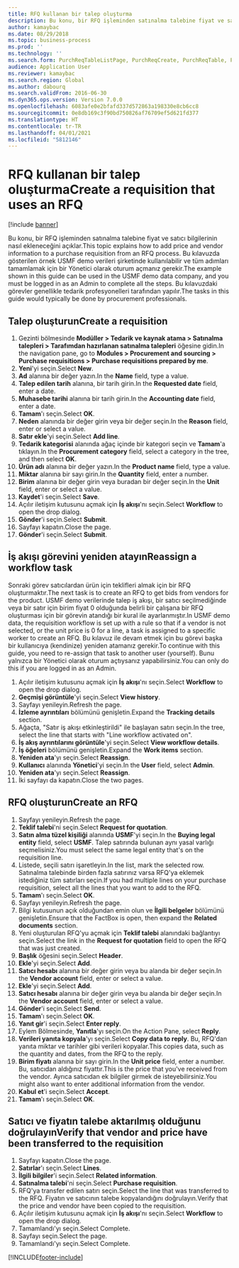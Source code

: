 ```yaml
---
title: RFQ kullanan bir talep oluşturma
description: Bu konu, bir RFQ işleminden satınalma talebine fiyat ve satıcı bilgilerinin nasıl ekleneceğini açıklar.
author: kamaybac
ms.date: 08/29/2018
ms.topic: business-process
ms.prod: ''
ms.technology: ''
ms.search.form: PurchReqTableListPage, PurchReqCreate, PurchReqTable, PurchReqLineRelatedDocuments, EcoResCategorySingleLookup, PurchReqWorkflowDropDialog, WorkflowSubmitDialog, WorkflowStatus, WorkflowWorkItemActionDialog, WorkflowUserListLookup, PurchReqCopyRFQ, SysDataAreaSelectLookup, PurchRFQCaseTable, PurchRFQEditLines, PurchRFQReplyTable, UnitOfMeasureLookup
audience: Application User
ms.reviewer: kamaybac
ms.search.region: Global
ms.author: dabourq
ms.search.validFrom: 2016-06-30
ms.dyn365.ops.version: Version 7.0.0
ms.openlocfilehash: 6083afe0e2bfafd337d572863a198330e8cb6cc8
ms.sourcegitcommit: 0e8db169c3f90bd750826af76709ef5d621fd377
ms.translationtype: HT
ms.contentlocale: tr-TR
ms.lasthandoff: 04/01/2021
ms.locfileid: "5812146"
---
```

# <a name="create-a-requisition-that-uses-an-rfq"></a><span data-ttu-id="a8d49-103">RFQ kullanan bir talep oluşturma</span><span class="sxs-lookup"><span data-stu-id="a8d49-103">Create a requisition that uses an RFQ</span></span>

[!include [banner](../../includes/banner.md)]

<span data-ttu-id="a8d49-104">Bu konu, bir RFQ işleminden satınalma talebine fiyat ve satıcı bilgilerinin nasıl ekleneceğini açıklar.</span><span class="sxs-lookup"><span data-stu-id="a8d49-104">This topic explains how to add price and vendor information to a purchase requisition from an RFQ process.</span></span> <span data-ttu-id="a8d49-105">Bu kılavuzda gösterilen örnek USMF demo verileri şirketinde kullanılabilir ve tüm adımları tamamlamak için bir Yönetici olarak oturum açmanız gerekir.</span><span class="sxs-lookup"><span data-stu-id="a8d49-105">The example shown in this guide can be used in the USMF demo data company, and you must be logged in as an Admin to complete all the steps.</span></span> <span data-ttu-id="a8d49-106">Bu kılavuzdaki görevler genellikle tedarik profesyonelleri tarafından yapılır.</span><span class="sxs-lookup"><span data-stu-id="a8d49-106">The tasks in this guide would typically be done by procurement professionals.</span></span>


## <a name="create-a-requisition"></a><span data-ttu-id="a8d49-107">Talep oluşturun</span><span class="sxs-lookup"><span data-stu-id="a8d49-107">Create a requisition</span></span>
1. <span data-ttu-id="a8d49-108">Gezinti bölmesinde **Modüller > Tedarik ve kaynak atama > Satınalma talepleri > Tarafımdan hazırlanan satınalma talepleri** öğesine gidin.</span><span class="sxs-lookup"><span data-stu-id="a8d49-108">In the navigation pane, go to **Modules > Procurement and sourcing > Purchase requisitions > Purchase requisitions prepared by me**.</span></span>
2. <span data-ttu-id="a8d49-109">**Yeni**'yi seçin.</span><span class="sxs-lookup"><span data-stu-id="a8d49-109">Select **New**.</span></span>
3. <span data-ttu-id="a8d49-110">**Ad** alanına bir değer yazın.</span><span class="sxs-lookup"><span data-stu-id="a8d49-110">In the **Name** field, type a value.</span></span>
4. <span data-ttu-id="a8d49-111">**Talep edilen tarih** alanına, bir tarih girin.</span><span class="sxs-lookup"><span data-stu-id="a8d49-111">In the **Requested date** field, enter a date.</span></span>
5. <span data-ttu-id="a8d49-112">**Muhasebe tarihi** alanına bir tarih girin.</span><span class="sxs-lookup"><span data-stu-id="a8d49-112">In the **Accounting date** field, enter a date.</span></span>
6. <span data-ttu-id="a8d49-113">**Tamam**'ı seçin.</span><span class="sxs-lookup"><span data-stu-id="a8d49-113">Select **OK**.</span></span>
7. <span data-ttu-id="a8d49-114">**Neden** alanında bir değer girin veya bir değer seçin.</span><span class="sxs-lookup"><span data-stu-id="a8d49-114">In the **Reason** field, enter or select a value.</span></span>
8. <span data-ttu-id="a8d49-115">**Satır ekle**'yi seçin.</span><span class="sxs-lookup"><span data-stu-id="a8d49-115">Select **Add line**.</span></span>
9. <span data-ttu-id="a8d49-116">**Tedarik kategorisi** alanında ağaç içinde bir kategori seçin ve **Tamam**'a tıklayın.</span><span class="sxs-lookup"><span data-stu-id="a8d49-116">In the **Procurement category** field, select a category in the tree, and then select **OK**.</span></span>
10. <span data-ttu-id="a8d49-117">**Ürün adı** alanına bir değer yazın.</span><span class="sxs-lookup"><span data-stu-id="a8d49-117">In the **Product name** field, type a value.</span></span>
11. <span data-ttu-id="a8d49-118">**Miktar** alanına bir sayı girin.</span><span class="sxs-lookup"><span data-stu-id="a8d49-118">In the **Quantity** field, enter a number.</span></span>
12. <span data-ttu-id="a8d49-119">**Birim** alanına bir değer girin veya buradan bir değer seçin.</span><span class="sxs-lookup"><span data-stu-id="a8d49-119">In the **Unit** field, enter or select a value.</span></span>
13. <span data-ttu-id="a8d49-120">**Kaydet**'i seçin.</span><span class="sxs-lookup"><span data-stu-id="a8d49-120">Select **Save**.</span></span>
14. <span data-ttu-id="a8d49-121">Açılır iletişim kutusunu açmak için **İş akışı**'nı seçin.</span><span class="sxs-lookup"><span data-stu-id="a8d49-121">Select **Workflow** to open the drop dialog.</span></span>
15. <span data-ttu-id="a8d49-122">**Gönder**'i seçin.</span><span class="sxs-lookup"><span data-stu-id="a8d49-122">Select **Submit**.</span></span>
16. <span data-ttu-id="a8d49-123">Sayfayı kapatın.</span><span class="sxs-lookup"><span data-stu-id="a8d49-123">Close the page.</span></span>
17. <span data-ttu-id="a8d49-124">**Gönder**'i seçin.</span><span class="sxs-lookup"><span data-stu-id="a8d49-124">Select **Submit**.</span></span>

## <a name="reassign-a-workflow-task"></a><span data-ttu-id="a8d49-125">İş akışı görevini yeniden atayın</span><span class="sxs-lookup"><span data-stu-id="a8d49-125">Reassign a workflow task</span></span>
<span data-ttu-id="a8d49-126">Sonraki görev satıcılardan ürün için teklifleri almak için bir RFQ oluşturmaktır.</span><span class="sxs-lookup"><span data-stu-id="a8d49-126">The next task is to create an RFQ to get bids from vendors for the product.</span></span> <span data-ttu-id="a8d49-127">USMF demo verilerinde talep iş akışı, bir satıcı seçilmediğinde veya bir satır için birim fiyat 0 olduğunda belirli bir çalışana bir RFQ oluşturması için bir görevin atandığı bir kural ile ayarlanmıştır.</span><span class="sxs-lookup"><span data-stu-id="a8d49-127">In USMF demo data, the requisition workflow is set up with a rule so that if a vendor is not selected, or the unit price is 0 for a line, a task is assigned to a specific worker to create an RFQ.</span></span> <span data-ttu-id="a8d49-128">Bu kılavuz ile devam etmek için bu görevi başka bir kullanıcıya (kendinize) yeniden atamanız gerekir.</span><span class="sxs-lookup"><span data-stu-id="a8d49-128">To continue with this guide, you need to re-assign that task to another user (yourself).</span></span> <span data-ttu-id="a8d49-129">Bunu yalnızca bir Yönetici olarak oturum açtıysanız yapabilirsiniz.</span><span class="sxs-lookup"><span data-stu-id="a8d49-129">You can only do this if you are logged in as an Admin.</span></span>  

1. <span data-ttu-id="a8d49-130">Açılır iletişim kutusunu açmak için **İş akışı**'nı seçin.</span><span class="sxs-lookup"><span data-stu-id="a8d49-130">Select **Workflow** to open the drop dialog.</span></span>
2. <span data-ttu-id="a8d49-131">**Geçmişi görüntüle**'yi seçin.</span><span class="sxs-lookup"><span data-stu-id="a8d49-131">Select **View history**.</span></span>
3. <span data-ttu-id="a8d49-132">Sayfayı yenileyin.</span><span class="sxs-lookup"><span data-stu-id="a8d49-132">Refresh the page.</span></span>
4. <span data-ttu-id="a8d49-133">**İzleme ayrıntıları**  bölümünü genişletin.</span><span class="sxs-lookup"><span data-stu-id="a8d49-133">Expand the **Tracking details** section.</span></span>
5. <span data-ttu-id="a8d49-134">Ağaçta, "Satır iş akışı etkinleştirildi" ile başlayan satırı seçin.</span><span class="sxs-lookup"><span data-stu-id="a8d49-134">In the tree, select the line that starts with "Line workflow activated on".</span></span>
6. <span data-ttu-id="a8d49-135">**İş akış ayrıntılarını görüntüle**'yi seçin.</span><span class="sxs-lookup"><span data-stu-id="a8d49-135">Select **View workflow details**.</span></span>
7. <span data-ttu-id="a8d49-136">**İş öğeleri**  bölümünü genişletin.</span><span class="sxs-lookup"><span data-stu-id="a8d49-136">Expand the **Work items** section.</span></span>
8. <span data-ttu-id="a8d49-137">**Yeniden ata**'yı seçin.</span><span class="sxs-lookup"><span data-stu-id="a8d49-137">Select **Reassign**.</span></span>
9. <span data-ttu-id="a8d49-138">**Kullanıcı** alanında **Yönetici**'yi seçin.</span><span class="sxs-lookup"><span data-stu-id="a8d49-138">In the **User** field, select **Admin**.</span></span>
10. <span data-ttu-id="a8d49-139">**Yeniden ata**'yı seçin.</span><span class="sxs-lookup"><span data-stu-id="a8d49-139">Select **Reassign**.</span></span>
11. <span data-ttu-id="a8d49-140">İki sayfayı da kapatın.</span><span class="sxs-lookup"><span data-stu-id="a8d49-140">Close the two pages.</span></span>

## <a name="create-an-rfq"></a><span data-ttu-id="a8d49-141">RFQ oluşturun</span><span class="sxs-lookup"><span data-stu-id="a8d49-141">Create an RFQ</span></span>

1. <span data-ttu-id="a8d49-142">Sayfayı yenileyin.</span><span class="sxs-lookup"><span data-stu-id="a8d49-142">Refresh the page.</span></span>
2. <span data-ttu-id="a8d49-143">**Teklif talebi**'ni seçin.</span><span class="sxs-lookup"><span data-stu-id="a8d49-143">Select **Request for quotation**.</span></span>
3. <span data-ttu-id="a8d49-144">**Satın alma tüzel kişiliği** alanında **USMF**'yi seçin.</span><span class="sxs-lookup"><span data-stu-id="a8d49-144">In the **Buying legal entity** field, select **USMF**.</span></span> <span data-ttu-id="a8d49-145">Talep satırında bulunan aynı yasal varlığı seçmelisiniz.</span><span class="sxs-lookup"><span data-stu-id="a8d49-145">You must select the same legal entity that's on the requisition line.</span></span>  
4. <span data-ttu-id="a8d49-146">Listede, seçili satırı işaretleyin.</span><span class="sxs-lookup"><span data-stu-id="a8d49-146">In the list, mark the selected row.</span></span> <span data-ttu-id="a8d49-147">Satınalma talebinde birden fazla satırınız varsa RFQ'ya eklemek istediğiniz tüm satırları seçin.</span><span class="sxs-lookup"><span data-stu-id="a8d49-147">If you had multiple lines on your purchase requisition, select all the lines that you want to add to the RFQ.</span></span>  
5. <span data-ttu-id="a8d49-148">**Tamam**'ı seçin.</span><span class="sxs-lookup"><span data-stu-id="a8d49-148">Select **OK**.</span></span>
6. <span data-ttu-id="a8d49-149">Sayfayı yenileyin.</span><span class="sxs-lookup"><span data-stu-id="a8d49-149">Refresh the page.</span></span>
7. <span data-ttu-id="a8d49-150">Bilgi kutusunun açık olduğundan emin olun ve **İlgili belgeler** bölümünü genişletin.</span><span class="sxs-lookup"><span data-stu-id="a8d49-150">Ensure that the FactBox is open, then expand the **Related documents** section.</span></span>
8. <span data-ttu-id="a8d49-151">Yeni oluşturulan RFQ'yu açmak için **Teklif talebi** alanındaki bağlantıyı seçin.</span><span class="sxs-lookup"><span data-stu-id="a8d49-151">Select the link in the **Request for quotation** field to open the RFQ that was just created.</span></span>
9. <span data-ttu-id="a8d49-152">**Başlık** öğesini seçin.</span><span class="sxs-lookup"><span data-stu-id="a8d49-152">Select **Header**.</span></span>
10. <span data-ttu-id="a8d49-153">**Ekle**'yi seçin.</span><span class="sxs-lookup"><span data-stu-id="a8d49-153">Select **Add**.</span></span>
11. <span data-ttu-id="a8d49-154">**Satıcı hesabı** alanına bir değer girin veya bu alanda bir değer seçin.</span><span class="sxs-lookup"><span data-stu-id="a8d49-154">In the **Vendor account** field, enter or select a value.</span></span>
12. <span data-ttu-id="a8d49-155">**Ekle**'yi seçin.</span><span class="sxs-lookup"><span data-stu-id="a8d49-155">Select **Add**.</span></span>
13. <span data-ttu-id="a8d49-156">**Satıcı hesabı** alanına bir değer girin veya bu alanda bir değer seçin.</span><span class="sxs-lookup"><span data-stu-id="a8d49-156">In the **Vendor account** field, enter or select a value.</span></span>
14. <span data-ttu-id="a8d49-157">**Gönder**'i seçin.</span><span class="sxs-lookup"><span data-stu-id="a8d49-157">Select **Send**.</span></span>
15. <span data-ttu-id="a8d49-158">**Tamam**'ı seçin.</span><span class="sxs-lookup"><span data-stu-id="a8d49-158">Select **OK**.</span></span>
16. <span data-ttu-id="a8d49-159">**Yanıt gir**'i seçin.</span><span class="sxs-lookup"><span data-stu-id="a8d49-159">Select **Enter reply**.</span></span>
17. <span data-ttu-id="a8d49-160">Eylem Bölmesinde, **Yanıtla**'yı seçin.</span><span class="sxs-lookup"><span data-stu-id="a8d49-160">On the Action Pane, select **Reply**.</span></span>
18. <span data-ttu-id="a8d49-161">**Verileri yanıta kopyala**'yı seçin.</span><span class="sxs-lookup"><span data-stu-id="a8d49-161">Select **Copy data to reply**.</span></span> <span data-ttu-id="a8d49-162">Bu, RFQ'dan yanıta miktar ve tarihler gibi verileri kopyalar.</span><span class="sxs-lookup"><span data-stu-id="a8d49-162">This copies data, such as the quantity and dates, from the RFQ to the reply.</span></span>  
19. <span data-ttu-id="a8d49-163">**Birim fiyatı** alanına bir sayı girin.</span><span class="sxs-lookup"><span data-stu-id="a8d49-163">In the **Unit price** field, enter a number.</span></span> <span data-ttu-id="a8d49-164">Bu, satıcıdan aldığınız fiyattır.</span><span class="sxs-lookup"><span data-stu-id="a8d49-164">This is the price that you've received from the vendor.</span></span> <span data-ttu-id="a8d49-165">Ayrıca satıcıdan ek bilgiler girmek de isteyebilirsiniz.</span><span class="sxs-lookup"><span data-stu-id="a8d49-165">You might also want to enter additional information from the vendor.</span></span>  
20. <span data-ttu-id="a8d49-166">**Kabul et**'i seçin.</span><span class="sxs-lookup"><span data-stu-id="a8d49-166">Select **Accept**.</span></span>
21. <span data-ttu-id="a8d49-167">**Tamam**'ı seçin.</span><span class="sxs-lookup"><span data-stu-id="a8d49-167">Select **OK**.</span></span>

## <a name="verify-that-vendor-and-price-have-been-transferred-to-the-requisition"></a><span data-ttu-id="a8d49-168">Satıcı ve fiyatın talebe aktarılmış olduğunu doğrulayın</span><span class="sxs-lookup"><span data-stu-id="a8d49-168">Verify that vendor and price have been transferred to the requisition</span></span>
1. <span data-ttu-id="a8d49-169">Sayfayı kapatın.</span><span class="sxs-lookup"><span data-stu-id="a8d49-169">Close the page.</span></span>
2. <span data-ttu-id="a8d49-170">**Satırlar**'ı seçin.</span><span class="sxs-lookup"><span data-stu-id="a8d49-170">Select **Lines**.</span></span>
3. <span data-ttu-id="a8d49-171">**İlgili bilgiler**'i seçin.</span><span class="sxs-lookup"><span data-stu-id="a8d49-171">Select **Related information**.</span></span>
4. <span data-ttu-id="a8d49-172">**Satınalma talebi**'ni seçin.</span><span class="sxs-lookup"><span data-stu-id="a8d49-172">Select **Purchase requisition**.</span></span>
5. <span data-ttu-id="a8d49-173">RFQ'ya transfer edilen satırı seçin.</span><span class="sxs-lookup"><span data-stu-id="a8d49-173">Select the line that was transferred to the RFQ.</span></span> <span data-ttu-id="a8d49-174">Fiyatın ve satıcının talebe kopyalandığını doğrulayın.</span><span class="sxs-lookup"><span data-stu-id="a8d49-174">Verify that the price and vendor have been copied to the requisition.</span></span>  
6. <span data-ttu-id="a8d49-175">Açılır iletişim kutusunu açmak için **İş akışı**'nı seçin.</span><span class="sxs-lookup"><span data-stu-id="a8d49-175">Select **Workflow** to open the drop dialog.</span></span>
7. <span data-ttu-id="a8d49-176">Tamamlandı'yı seçin.</span><span class="sxs-lookup"><span data-stu-id="a8d49-176">Select Complete.</span></span>
8. <span data-ttu-id="a8d49-177">Sayfayı seçin.</span><span class="sxs-lookup"><span data-stu-id="a8d49-177">Select the page.</span></span>
9. <span data-ttu-id="a8d49-178">Tamamlandı'yı seçin.</span><span class="sxs-lookup"><span data-stu-id="a8d49-178">Select Complete.</span></span>



[!INCLUDE[footer-include](../../../includes/footer-banner.md)]
